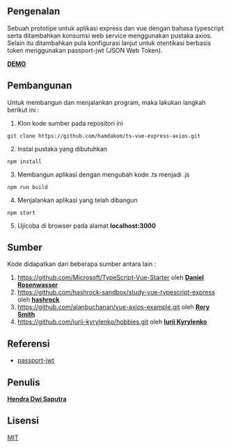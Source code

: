 Pengenalan
----------
Sebuah prototipe untuk aplikasi express dan vue dengan bahasa typescript 
serta ditambahkan konsumsi web service menggunakan pustaka axios. Selain
itu ditambahkan pula konfigurasi lanjut untuk otentikasi berbasis token 
menggunakan passport-jwt (JSON Web Token).

[__DEMO__](https://ts-vue-express-axios.herokuapp.com)


Pembangunan
-----------
Untuk membangun dan menjalankan program, maka lakukan langkah berikut ini :
1) Klon kode sumber pada repositori ini
```
git clone https://github.com/hamdakom/ts-vue-express-axios.git
```
2) Instal pustaka yang dibutuhkan
```
npm install
```
3) Membangun aplikasi dengan mengubah kode .ts menjadi .js
```
npm run build
```
4) Menjalankan aplikasi yang telah dibangun
```
npm start
```
5) Ujicoba di browser pada alamat __localhost:3000__


Sumber
------
Kode didapatkan dari beberapa sumber antara lain :
1) https://github.com/Microsoft/TypeScript-Vue-Starter oleh [__Daniel Rosenwasser__](https://github.com/DanielRosenwasser)
2) https://github.com/hashrock-sandbox/study-vue-typescript-express oleh [__hashrock__](https://github.com/hashrock)
3) https://github.com/alanbuchanan/vue-axios-example.git oleh [__Rory Smith__](https://github.com/alanbuchanan)
4) https://github.com/iurii-kyrylenko/hobbies.git oleh [__Iurii Kyrylenko__](https://github.com/iurii-kyrylenko)


Referensi
---------
- [passport-jwt](https://jonathanmh.com/express-passport-json-web-token-jwt-authentication-beginners/)


Penulis
-------
[__Hendra Dwi Saputra__](mailto:hamdakom@gmail.com)


Lisensi
-------
[MIT](http://www.opensource.org/licenses/mit-license.php)